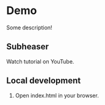 # Demo
Some description!
## Subheaser
Watch tutorial on YouTube.

## Local development
1. Open index.html in your browser.
